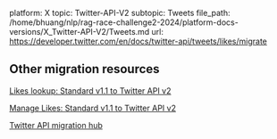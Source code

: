 platform: X
topic: Twitter-API-V2
subtopic: Tweets
file_path: /home/bhuang/nlp/rag-race-challenge2-2024/platform-docs-versions/X_Twitter-API-V2/Tweets.md
url: https://developer.twitter.com/en/docs/twitter-api/tweets/likes/migrate

## Other migration resources

[Likes lookup: Standard v1.1 to Twitter API v2](https://developer.twitter.com/en/docs/twitter-api/tweets/likes/migrate/likes-lookup-standard-to-twitter-api-v2 "Likes lookup: Standard v1.1 to Twitter API v2")

[Manage Likes: Standard v1.1 to Twitter API v2](https://developer.twitter.com/en/docs/twitter-api/tweets/likes/migrate/manage-likes-standard-to-twitter-api-v2 "Manage Likes: Standard v1.1 to Twitter API v2")

[Twitter API migration hub](https://developer.twitter.com/en/docs/twitter-api/migrate "Twitter API migration hub")